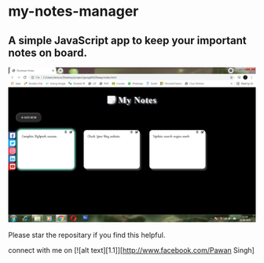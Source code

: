 # my-notes-manager
A simple JavaScript app to keep your important notes on board. 
---
![Screenshot](working.png)

Please star the repositary if you find this helpful.

connect with me on [![alt text][1.1]][http://www.facebook.com/Pawan Singh]
